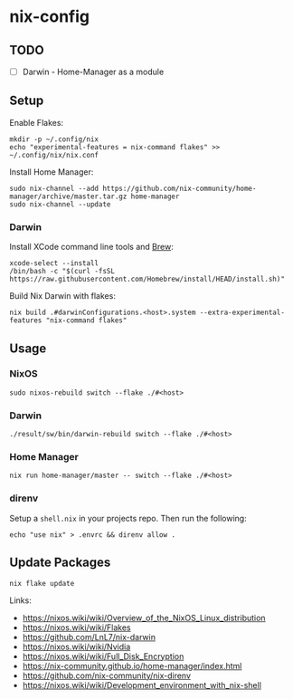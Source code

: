 # nix-config

## TODO
- [ ] Darwin - Home-Manager as a module

## Setup

Enable Flakes:
```
mkdir -p ~/.config/nix
echo "experimental-features = nix-command flakes" >> ~/.config/nix/nix.conf
```

Install Home Manager:
```
sudo nix-channel --add https://github.com/nix-community/home-manager/archive/master.tar.gz home-manager
sudo nix-channel --update
```

### Darwin

Install XCode command line tools and [Brew](https://brew.sh/):
```
xcode-select --install
/bin/bash -c "$(curl -fsSL https://raw.githubusercontent.com/Homebrew/install/HEAD/install.sh)"
```
Build Nix Darwin with flakes:
```
nix build .#darwinConfigurations.<host>.system --extra-experimental-features "nix-command flakes"
```

## Usage

### NixOS
```
sudo nixos-rebuild switch --flake ./#<host>
```

### Darwin
```
./result/sw/bin/darwin-rebuild switch --flake ./#<host>
```

### Home Manager
```
nix run home-manager/master -- switch --flake ./#<host>
```

### direnv

Setup a `shell.nix` in your projects repo. Then run the following:
```
echo "use nix" > .envrc && direnv allow .
```

## Update Packages
```
nix flake update
```

Links:
 - https://nixos.wiki/wiki/Overview_of_the_NixOS_Linux_distribution
 - https://nixos.wiki/wiki/Flakes
 - https://github.com/LnL7/nix-darwin
 - https://nixos.wiki/wiki/Nvidia
 - https://nixos.wiki/wiki/Full_Disk_Encryption
 - https://nix-community.github.io/home-manager/index.html
 - https://github.com/nix-community/nix-direnv
 - https://nixos.wiki/wiki/Development_environment_with_nix-shell
